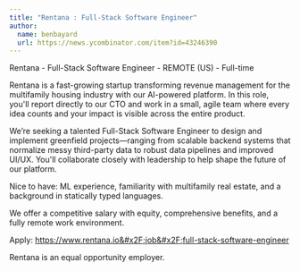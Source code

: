 ```yaml
---
title: "Rentana : Full-Stack Software Engineer"
author:
  name: benbayard
  url: https://news.ycombinator.com/item?id=43246390
---
```

Rentana - Full-Stack Software Engineer - REMOTE (US) - Full-time

Rentana is a fast-growing startup transforming revenue management for the multifamily housing industry with our AI-powered platform. In this role, you&#x27;ll report directly to our CTO and work in a small, agile team where every idea counts and your impact is visible across the entire product.

We’re seeking a talented Full-Stack Software Engineer to design and implement greenfield projects—ranging from scalable backend systems that normalize messy third-party data to robust data pipelines and improved UI&#x2F;UX. You&#x27;ll collaborate closely with leadership to help shape the future of our platform.

Nice to have: ML experience, familiarity with multifamily real estate, and a background in statically typed languages.

We offer a competitive salary with equity, comprehensive benefits, and a fully remote work environment.

Apply: <a href="https:&#x2F;&#x2F;www.rentana.io&#x2F;job&#x2F;full-stack-software-engineer" rel="nofollow">https:&#x2F;&#x2F;www.rentana.io&#x2F;job&#x2F;full-stack-software-engineer</a>

Rentana is an equal opportunity employer.
<JobApplication />
